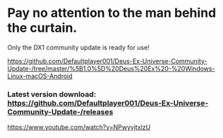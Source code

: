 # Pay no attention to the man behind the curtain.
Only the DX1 community update is ready for use! 

https://github.com/Defaultplayer001/Deus-Ex-Universe-Community-Update-/tree/master/%5B1.0%5D%20Deus%20Ex%20-%20Windows-Linux-macOS-Android

### Latest version download: https://github.com/Defaultplayer001/Deus-Ex-Universe-Community-Update-/releases

https://www.youtube.com/watch?v=NPwyyjtxlzU
